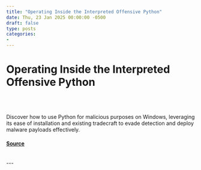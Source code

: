 ```yaml
---
title: "Operating Inside the Interpreted Offensive Python"
date: Thu, 23 Jan 2025 00:00:00 -0500
draft: false
type: posts
categories: 
- 
---
```

# Operating Inside the Interpreted Offensive Python

<br/>

<br/>
<p>Discover how to use Python for malicious purposes on Windows, leveraging its ease of installation and existing tradecraft to evade detection and deploy malware payloads effectively.</p>

#### [Source](https://trustedsec.com/blog/operating-inside-the-interpreted-offensive-python)

<br/>
---
